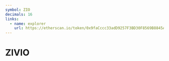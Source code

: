 ```yaml
---
symbol: ZIO
decimals: 16
links:
  - name: explorer
    url: https://etherscan.io/token/0x9faCccc33adD9257F3BD30F8569B8845A8932A70
---
```


# ZIVIO
